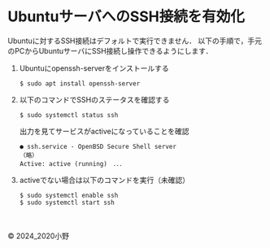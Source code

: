 # UbuntuサーバへのSSH接続を有効化

Ubuntuに対するSSH接続はデフォルトで実行できません．
以下の手順で，手元のPCからUbuntuサーバにSSH接続し操作できるようにします．

1. Ubuntuにopenssh-serverをインストールする
    ```shell
    $ sudo apt install openssh-server
    ```
2. 以下のコマンドでSSHのステータスを確認する
    ```shell
    $ sudo systemctl status ssh
    ```

    出力を見てサービスがactiveになっていることを確認
    ```shell
    ● ssh.service - OpenBSD Secure Shell server
    （略）
    Active: active (running)　．．．
    ```

3. activeでない場合は以下のコマンドを実行（未確認）
    ```shell
    $ sudo systemctl enable ssh
    $ sudo systemctl start ssh
    ```

<br><br>&copy; 2024_2020小野